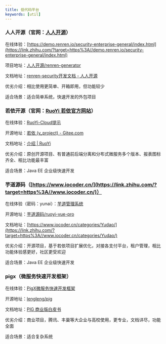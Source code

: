 ```yaml
---
title: 低代码平台
keywords: [util]
---
```




### 人人开源（官网：[人人开源](https://link.zhihu.com/?target=https%3A//www.renren.io/)）

在线体验：[https://demo.renren.io/security-enterprise-general/index.html](https://link.zhihu.com/?target=https%3A//demo.renren.io/security-enterprise-general/index.html)

项目地址：[人人开源/renren-generator](https://link.zhihu.com/?target=https%3A//gitee.com/renrenio/renren-generator)

文档地址：[renren-security开发文档 - 人人开源](https://link.zhihu.com/?target=https%3A//www.renren.io/guide/security)

优劣介绍：相比使用更简单、开箱即用，但功能较少

适合场景：适合简单系统，快速开发的外包项目

### 若依开源（官网：[RuoYi 若依官方网站](https://link.zhihu.com/?target=http%3A//ruoyi.vip/)）

在线体验：[RuoYi-Cloud提示](https://link.zhihu.com/?target=http%3A//cloud.ruoyi.vip/)

开源地址：[若依 (y_project) - Gitee.com](https://link.zhihu.com/?target=https%3A//gitee.com/y_project)

文档地址：[介绍 | RuoYi](https://link.zhihu.com/?target=http%3A//doc.ruoyi.vip/ruoyi/)

优劣介绍：原创开源项目、有普通前后端分离和分布式微服务多个版本、报表图标齐全、相比功能最丰富

适合场景：Java EE 企业级快速开发

### 芋道源码（[https://www.iocoder.cn/](https://link.zhihu.com/?target=https%3A//www.iocoder.cn/)）

在线体验（密码：yunai）：[芋道管理系统](https://link.zhihu.com/?target=http%3A//dashboard.yudao.iocoder.cn/)

开源地址：[芋道源码/ruoyi-vue-pro](https://link.zhihu.com/?target=https%3A//gitee.com/zhijiantianya/ruoyi-vue-pro)

文档地址：[https://www.iocoder.cn/categories/Yudao/](https://link.zhihu.com/?target=https%3A//www.iocoder.cn/categories/Yudao/)

优劣介绍：开源项目，基于若依项目扩展优化，对接各支付平台，租户管理，相比功能体验感更好，社区更受欢迎

适合场景：Java EE 企业级快速开发

### pigx（微服务快速开发框架）

在线体验：[PigX微服务快速开发框架](https://link.zhihu.com/?target=http%3A//pigx.pig4cloud.com/)

开源地址：[lengleng/pig](https://link.zhihu.com/?target=https%3A//gitee.com/log4j/pig)

文档地址：[PIG 商业版白皮书](https://link.zhihu.com/?target=https%3A//paper.pig4cloud.com/%23%E5%85%B3%E4%BA%8E-pig-%E5%95%86%E4%B8%9A%E7%89%88)

优劣介绍：商业项目，腾讯、丰巢等大企业与高校使用，更专业，文档详尽，功能全面

适合场景：适合复杂系统